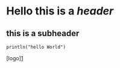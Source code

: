 # Hello this is a _header_
## this is a **subheader**

```
println("hello World")
```

[logo][1](https://53.fs1.hubspotusercontent-na1.net/hub/53/hubfs/image8-2.jpg?width=1190&height=800&name=image8-2.jpg)
